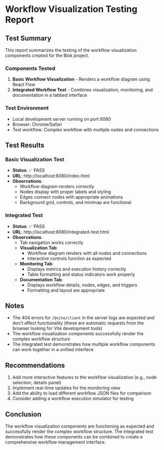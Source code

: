 # Workflow Visualization Testing Report

## Test Summary

This report summarizes the testing of the workflow visualization components created for the Blok project.

### Components Tested

1. **Basic Workflow Visualization** - Renders a workflow diagram using React Flow
2. **Integrated Workflow Test** - Combines visualization, monitoring, and documentation in a tabbed interface

### Test Environment

- Local development server running on port 8080
- Browser: Chrome/Safari
- Test workflow: Complex workflow with multiple nodes and connections

## Test Results

### Basic Visualization Test

- **Status**: ✅ PASS
- **URL**: http://localhost:8080/index.html
- **Observations**:
  - Workflow diagram renders correctly
  - Nodes display with proper labels and styling
  - Edges connect nodes with appropriate animations
  - Background grid, controls, and minimap are functional

### Integrated Test

- **Status**: ✅ PASS
- **URL**: http://localhost:8080/integrated-test.html
- **Observations**:
  - Tab navigation works correctly
  - **Visualization Tab**:
    - Workflow diagram renders with all nodes and connections
    - Interactive controls function as expected
  - **Monitoring Tab**:
    - Displays metrics and execution history correctly
    - Table formatting and status indicators work properly
  - **Documentation Tab**:
    - Displays workflow details, nodes, edges, and triggers
    - Formatting and layout are appropriate

## Notes

- The 404 errors for `/@vite/client` in the server logs are expected and don't affect functionality (these are automatic requests from the browser looking for Vite development tools)
- The workflow visualization components successfully render the complex workflow structure
- The integrated test demonstrates how multiple workflow components can work together in a unified interface

## Recommendations

1. Add more interactive features to the workflow visualization (e.g., node selection, details panel)
2. Implement real-time updates for the monitoring view
3. Add the ability to load different workflow JSON files for comparison
4. Consider adding a workflow execution simulator for testing

## Conclusion

The workflow visualization components are functioning as expected and successfully render the complex workflow structure. The integrated test demonstrates how these components can be combined to create a comprehensive workflow management interface.